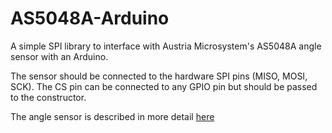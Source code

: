 AS5048A-Arduino
===============

A simple SPI library to interface with Austria Microsystem's AS5048A angle sensor with an Arduino.

The sensor should be connected to the hardware SPI pins (MISO, MOSI, SCK). The CS pin can be connected to any GPIO pin but should be passed to the constructor.

The angle sensor is described in more detail [here](zoetrope.io/AS5048)
